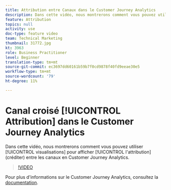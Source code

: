 ```yaml
---
title: Attribution entre Canaux dans le Customer Journey Analytics
description: Dans cette vidéo, nous montrerons comment vous pouvez utiliser les visualisations pour montrer l’attribution (accorder du crédit) entre canaux dans Adobe Customer Journey Analytics.
feature: Attribution
topics: null
activity: use
doc-type: feature video
team: Technical Marketing
thumbnail: 31772.jpg
kt: 3963
role: Business Practitioner
level: Beginner
translation-type: tm+mt
source-git-commit: ec3697dd60161b59b7f0cd9878f40fd9eeae30e5
workflow-type: tm+mt
source-wordcount: '79'
ht-degree: 11%

---
```



# Canal croisé [!UICONTROL Attribution] dans le Customer Journey Analytics

Dans cette vidéo, nous montrerons comment vous pouvez utiliser [!UICONTROL visualisations] pour afficher [!UICONTROL l&#39;attribution] (créditer) entre les canaux en Customer Journey Analytics.

>[!VIDEO](https://video.tv.adobe.com/v/31772/?quality=12)

Pour plus d&#39;informations sur le Customer Journey Analytics, consultez la [documentation](https://docs.adobe.com/content/help/fr-FR/analytics-platform/using/cja-landing.html).
